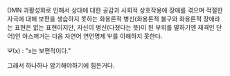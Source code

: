 DMN 과활성화로 인해서 상대에 대한 공감과 사회적 상호작용에 장애를 겪으며 적절한 자극에 대해 보편을 생습하지 못하는 화용론적 병신(화용론적 불구와 화용론적 장애라는 표현은 없는 표현이지만, 자신이 병신(다쳤다는 뜻)이 된 부위를 말하기엔 재격인 단어)인 아스퍼거는 다음 자연어 연언명제 Ψ를 이해하지 못한다.

Ψ(x) : "x는 보편적이다."

그래서 하나하나 암기해야하기에 힘든거다.